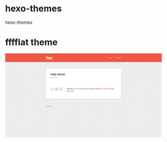 hexo-themes
===========

hexo-themes

fffflat theme
=============
![alt fffflat.png](./imgs/fffflat.png "fffflat.png")

